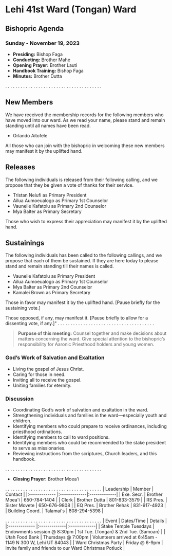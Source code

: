 # Lehi 41st Ward (Tongan) Ward
## Bishopric Agenda
### Sunday - November 19, 2023

* __Presiding:__ Bishop Faga
* __Conducting:__ Brother Mahe
* __Opening Prayer:__ Brother Lauti
* __Handbook Training:__ Bishop Faga
* __Minutes:__ Brother Dutta


. . . . . . . . . . . . . . . . . . . . . . . . . . . . . . . . . . . . . . 
## New Members
We have received the membership records for the following members who have moved into our ward. As we read your name, please stand and remain standing until all names have been read.

- Orlando Aitofele

All those who can join with the bishopric in welcoming these new members may manifest it by the uplifted hand.

## Releases
The following individuals is released from their following calling, and we propose that they be given a vote of thanks for their service.

+ Tristan Neiufi as Primary President
+ Ailua Aumoeualogo as Primary 1st Counselor
+ Vaunelle Kafatolu as Primary 2nd Counselor
+ Mya Balter as Primary Secretary

Those who wish to express their appreciation may manifest it by the uplifted hand.

## Sustainings
The following individuals has been called to the following callings, and we propose that each of them be sustained. If they are here today to please stand and remain standing till their names is called.

+ Vaunelle Kafatolu as Primary President
+ Ailua Aumoeualogo as Primary 1st Counselor
+ Mya Balter as Primary 2nd Counselor
+ Kamalei Brown as Primary Secretary

Those in favor may manifest it by the uplifted hand. [Pause briefly for the sustaining vote.]

Those opposed, if any, may manifest it. [Pause briefly to allow for a dissenting vote, if any.]"
. . . . . . . . . . . . . . . . . . . . . . . . . . . . . . . . . . . . . . 




> __Purpose of this meeting:__ Counsel together and make decisions about matters concerning the ward. Give special attention to the bishopric’s responsibility for Aaronic Priesthood holders and young women.

### God’s Work of Salvation and Exaltation
* Living the gospel of Jesus Christ.
* Caring for those in need.
* Inviting all to receive the gospel.
* Uniting families for eternity.

### Discussion
* Coordinating God’s work of salvation and exaltation in the ward.
* Strengthening individuals and families in the ward—especially youth and children.
* Identifying members who could prepare to receive ordinances, including priesthood ordinations.
* Identifying members to call to ward positions.
* Identifying members who could be recommended to the stake president to serve as missionaries.
* Reviewing instructions from the scriptures, Church leaders, and this handbook.


. . . . . . . . . . . . . . . . . . . . . . . . . . . . . . . . . . . . . . 
* __Closing Prayer:__ Brother Moea'i


. . . . . . . . . . . . . . . . . . . . . . . . . . . . . . . . . . . . . . 
| Leadership | Member | Contact  |
|:------------- |:-------------|:-------------|
| Exe. Secr. | Brother Moea'i | 650-784-1404 |
| Clerk | Brother Dutta | 801-833-3579  |
| RS Pres. | Sister Movete | 650-676-9808 |
| EQ Pres. | Brother Rehak | 831-917-4923 |
| Building Coord. | Talamai's | 808-294-5398 |


. . . . . . . . . . . . . . . . . . . . . . . . . . . . . . . . . . . . . . 
| Event | Dates/Time | Details  |
|:------------- |:-------------|:-------------|
| Stake Temple Tuesdays | Endowments session @ 8:30pm | 1st Tue. (Tongan) & 2nd Tue. (Samoan) |
| Utah Food Bank | Thursdays @ 7:00pm | Volunteers arrived at 6:45am - 1149 N 300 W, Lehi UT 84043  |
| Ward Christmas Party | Friday @ 6-9pm | Invite family and friends to our Ward Christmas Potluck  |
